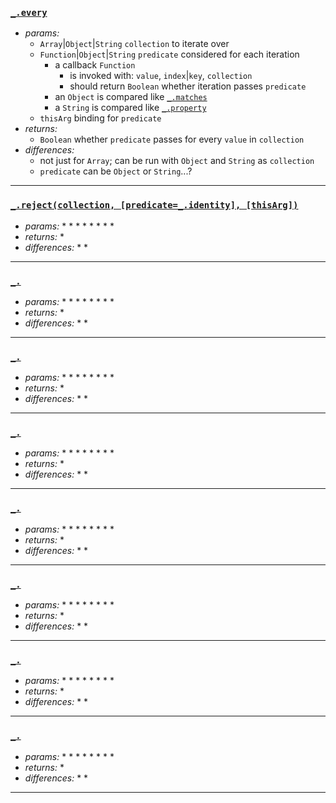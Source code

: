### [`_.every`](http://lodash.com/docs#every)

* _params:_
  * `Array`|`Object`|`String` `collection` to iterate over
  * `Function`|`Object`|`String` `predicate` considered for each iteration
    * a callback `Function`
      * is invoked with: `value`, `index`|`key`, `collection`
      * should return `Boolean` whether iteration passes `predicate`
    * an `Object` is compared like [`_.matches`](http://lodash.com/docs#matches)
    * a `String` is compared like [`_.property`](http://lodash.com/docs#property)
  * `thisArg` binding for `predicate`
* _returns:_
  * `Boolean` whether `predicate` passes for every `value` in `collection`
* _differences:_
  * not just for `Array`; can be run with `Object` and `String` as `collection`
  * `predicate` can be `Object` or `String`...?

---

### [`_.reject(collection, [predicate=_.identity], [thisArg])`](https://lodash.com/docs#reject)

* _params:_
  * 
  * 
    * 
      * 
      * 
    * 
    * 
  * 
* _returns:_
  * 
* _differences:_
  * 
  * 

---

### [`_.`]()

* _params:_
  * 
  * 
    * 
      * 
      * 
    * 
    * 
  * 
* _returns:_
  * 
* _differences:_
  * 
  * 

---


### [`_.`]()

* _params:_
  * 
  * 
    * 
      * 
      * 
    * 
    * 
  * 
* _returns:_
  * 
* _differences:_
  * 
  * 

---

### [`_.`]()

* _params:_
  * 
  * 
    * 
      * 
      * 
    * 
    * 
  * 
* _returns:_
  * 
* _differences:_
  * 
  * 

---


### [`_.`]()

* _params:_
  * 
  * 
    * 
      * 
      * 
    * 
    * 
  * 
* _returns:_
  * 
* _differences:_
  * 
  * 

---


### [`_.`]()

* _params:_
  * 
  * 
    * 
      * 
      * 
    * 
    * 
  * 
* _returns:_
  * 
* _differences:_
  * 
  * 

---


### [`_.`]()

* _params:_
  * 
  * 
    * 
      * 
      * 
    * 
    * 
  * 
* _returns:_
  * 
* _differences:_
  * 
  * 

---


### [`_.`]()

* _params:_
  * 
  * 
    * 
      * 
      * 
    * 
    * 
  * 
* _returns:_
  * 
* _differences:_
  * 
  * 

---